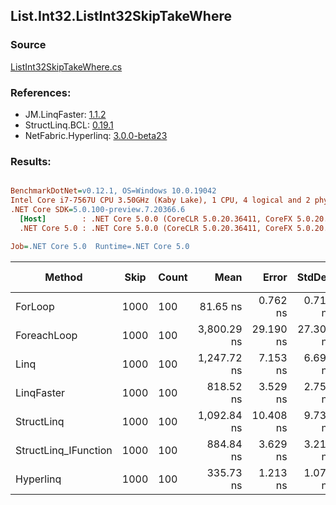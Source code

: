 ﻿## List.Int32.ListInt32SkipTakeWhere

### Source
[ListInt32SkipTakeWhere.cs](../LinqBenchmarks/List/Int32/ListInt32SkipTakeWhere.cs)

### References:
- JM.LinqFaster: [1.1.2](https://www.nuget.org/packages/JM.LinqFaster/1.1.2)
- StructLinq.BCL: [0.19.1](https://www.nuget.org/packages/StructLinq.BCL/0.19.1)
- NetFabric.Hyperlinq: [3.0.0-beta23](https://www.nuget.org/packages/NetFabric.Hyperlinq/3.0.0-beta23)

### Results:
``` ini

BenchmarkDotNet=v0.12.1, OS=Windows 10.0.19042
Intel Core i7-7567U CPU 3.50GHz (Kaby Lake), 1 CPU, 4 logical and 2 physical cores
.NET Core SDK=5.0.100-preview.7.20366.6
  [Host]        : .NET Core 5.0.0 (CoreCLR 5.0.20.36411, CoreFX 5.0.20.36411), X64 RyuJIT
  .NET Core 5.0 : .NET Core 5.0.0 (CoreCLR 5.0.20.36411, CoreFX 5.0.20.36411), X64 RyuJIT

Job=.NET Core 5.0  Runtime=.NET Core 5.0  

```
|               Method | Skip | Count |        Mean |     Error |    StdDev | Ratio | RatioSD |  Gen 0 | Gen 1 | Gen 2 | Allocated |
|--------------------- |----- |------ |------------:|----------:|----------:|------:|--------:|-------:|------:|------:|----------:|
|              ForLoop | 1000 |   100 |    81.65 ns |  0.762 ns |  0.712 ns |  1.00 |    0.00 |      - |     - |     - |         - |
|          ForeachLoop | 1000 |   100 | 3,800.29 ns | 29.190 ns | 27.305 ns | 46.55 |    0.69 | 0.0191 |     - |     - |      40 B |
|                 Linq | 1000 |   100 | 1,247.72 ns |  7.153 ns |  6.690 ns | 15.28 |    0.17 | 0.0725 |     - |     - |     152 B |
|           LinqFaster | 1000 |   100 |   818.52 ns |  3.529 ns |  2.755 ns | 10.01 |    0.11 | 0.7458 |     - |     - |    1560 B |
|           StructLinq | 1000 |   100 | 1,092.84 ns | 10.408 ns |  9.736 ns | 13.39 |    0.06 | 0.0458 |     - |     - |      96 B |
| StructLinq_IFunction | 1000 |   100 |   884.84 ns |  3.629 ns |  3.217 ns | 10.83 |    0.08 | 0.0458 |     - |     - |      96 B |
|            Hyperlinq | 1000 |   100 |   335.73 ns |  1.213 ns |  1.075 ns |  4.11 |    0.04 |      - |     - |     - |         - |
